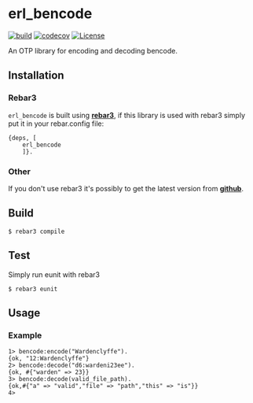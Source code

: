 # erl_bencode

[![build](https://github.com/thetelefon/erl_bencode/actions/workflows/erlang.yml/badge.svg)](https://github.com/thetelefon/erl_bencode)
[![codecov](https://codecov.io/gh/thetelefon/erl_bencode/branch/master/graph/badge.svg?token=GWYPMBYL96)](https://codecov.io/gh/thetelefon/erl_bencode)
[![License](https://img.shields.io/badge/License-Apache_2.0-blue.svg?logo=apache&logoColor=red)](https://www.apache.org/licenses/LICENSE-2.0)

An OTP library for encoding and decoding bencode.

## Installation

### Rebar3

`erl_bencode` is built using **[rebar3](https://rebar3.readme.io/docs/getting-started)**,
if this library is used with rebar3 simply put it in your rebar.config file:

```
{deps, [
    erl_bencode
    ]}.
```

### Other

If you don't use rebar3 it's possibly to get the latest version from **[github](https://github.com/thetelefon/erl_bencode/releases)**.


## Build

    $ rebar3 compile


## Test

Simply run eunit with rebar3

    $ rebar3 eunit


## Usage

### Example

```
1> bencode:encode("Wardenclyffe").
{ok, "12:Wardenclyffe"}
2> bencode:decode("d6:wardeni23ee").
{ok, #{"warden" => 23}}
3> bencode:decode(valid_file_path).
{ok,#{"a" => "valid","file" => "path","this" => "is"}}
4> 
```

